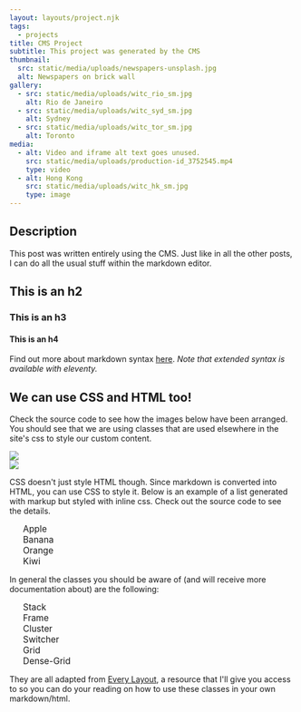 ```yaml
---
layout: layouts/project.njk
tags:
  - projects
title: CMS Project
subtitle: This project was generated by the CMS
thumbnail:
  src: static/media/uploads/newspapers-unsplash.jpg
  alt: Newspapers on brick wall
gallery:
  - src: static/media/uploads/witc_rio_sm.jpg
    alt: Rio de Janeiro
  - src: static/media/uploads/witc_syd_sm.jpg
    alt: Sydney
  - src: static/media/uploads/witc_tor_sm.jpg
    alt: Toronto
media:
  - alt: Video and iframe alt text goes unused.
    src: static/media/uploads/production-id_3752545.mp4
    type: video
  - alt: Hong Kong
    src: static/media/uploads/witc_hk_sm.jpg
    type: image
---
```

## Description

This post was written entirely using the CMS. Just like in all the other posts, I can do all the usual stuff within the markdown editor.
## This is an h2
### This is an h3
#### This is an h4

Find out more about markdown syntax [here](https://www.markdownguide.org/cheat-sheet/). _Note that extended syntax is available with eleventy._

## We can use CSS and HTML too!

Check the source code to see how the images below have been arranged. You should see that we are using classes that are used elsewhere in the site's css to style our custom content.

<div class="switcher">
    <div class="wrapper">
        <div class="frame"><img src="https://picsum.photos/1200/800"></div>
        <div class="frame"><img src="https://picsum.photos/700/500"></div>
    </div>
</div>

CSS doesn't just style HTML though. Since markdown is converted into HTML, you can use CSS to style it. Below is an example of a list generated with markup but styled with inline css. Check out the source code to see the details.

<style>
    ul {
        list-style: none;

    }

    ul > li {
        font-size: calc(1em * 1.1);
    }
</style>

- Apple
- Banana
- Orange
- Kiwi

In general the classes you should be aware of (and will receive more documentation about) are the following:
- Stack
- Frame
- Cluster
- Switcher
- Grid
- Dense-Grid

They are all adapted from [Every Layout](https://every-layout.dev/), a resource that I'll give you access to so you can do your reading on how to use these classes in your own markdown/html.
